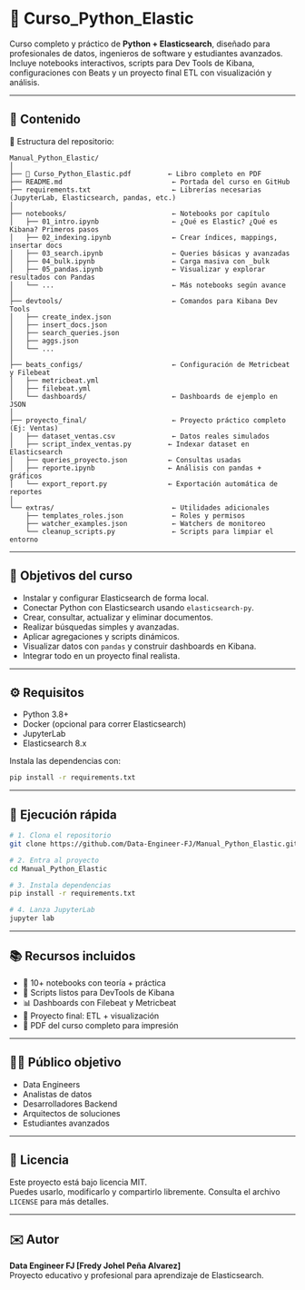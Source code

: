 # 📘 Curso_Python_Elastic

Curso completo y práctico de **Python + Elasticsearch**, diseñado para profesionales de datos, ingenieros de software y estudiantes avanzados. Incluye notebooks interactivos, scripts para Dev Tools de Kibana, configuraciones con Beats y un proyecto final ETL con visualización y análisis.

---

## 📌 Contenido

📂 Estructura del repositorio:

```
Manual_Python_Elastic/
│
├── 📘 Curso_Python_Elastic.pdf         ← Libro completo en PDF
├── README.md                           ← Portada del curso en GitHub
├── requirements.txt                    ← Librerías necesarias (JupyterLab, Elasticsearch, pandas, etc.)
│
├── notebooks/                          ← Notebooks por capítulo
│   ├── 01_intro.ipynb                  ← ¿Qué es Elastic? ¿Qué es Kibana? Primeros pasos
│   ├── 02_indexing.ipynb               ← Crear índices, mappings, insertar docs
│   ├── 03_search.ipynb                 ← Queries básicas y avanzadas
│   ├── 04_bulk.ipynb                   ← Carga masiva con _bulk
│   ├── 05_pandas.ipynb                 ← Visualizar y explorar resultados con Pandas
│   └── ...                             ← Más notebooks según avance
│
├── devtools/                           ← Comandos para Kibana Dev Tools
│   ├── create_index.json
│   ├── insert_docs.json
│   ├── search_queries.json
│   ├── aggs.json
│   └── ...
│
├── beats_configs/                      ← Configuración de Metricbeat y Filebeat
│   ├── metricbeat.yml
│   ├── filebeat.yml
│   └── dashboards/                     ← Dashboards de ejemplo en JSON
│
├── proyecto_final/                     ← Proyecto práctico completo (Ej: Ventas)
│   ├── dataset_ventas.csv              ← Datos reales simulados
│   ├── script_index_ventas.py         ← Indexar dataset en Elasticsearch
│   ├── queries_proyecto.json          ← Consultas usadas
│   ├── reporte.ipynb                  ← Análisis con pandas + gráficos
│   └── export_report.py               ← Exportación automática de reportes
│
└── extras/                             ← Utilidades adicionales
    ├── templates_roles.json            ← Roles y permisos
    ├── watcher_examples.json           ← Watchers de monitoreo
    └── cleanup_scripts.py              ← Scripts para limpiar el entorno

```

---

## 🎯 Objetivos del curso

- Instalar y configurar Elasticsearch de forma local.
- Conectar Python con Elasticsearch usando `elasticsearch-py`.
- Crear, consultar, actualizar y eliminar documentos.
- Realizar búsquedas simples y avanzadas.
- Aplicar agregaciones y scripts dinámicos.
- Visualizar datos con `pandas` y construir dashboards en Kibana.
- Integrar todo en un proyecto final realista.

---

## ⚙️ Requisitos

- Python 3.8+
- Docker (opcional para correr Elasticsearch)
- JupyterLab
- Elasticsearch 8.x

Instala las dependencias con:

```bash
pip install -r requirements.txt
```

---

## 🚀 Ejecución rápida

```bash
# 1. Clona el repositorio
git clone https://github.com/Data-Engineer-FJ/Manual_Python_Elastic.git

# 2. Entra al proyecto
cd Manual_Python_Elastic

# 3. Instala dependencias
pip install -r requirements.txt

# 4. Lanza JupyterLab
jupyter lab
```

---

## 📚 Recursos incluidos

- 🧠 10+ notebooks con teoría + práctica
- 📄 Scripts listos para DevTools de Kibana
- 📊 Dashboards con Filebeat y Metricbeat
- 📁 Proyecto final: ETL + visualización
- 📘 PDF del curso completo para impresión

---

## 👨‍🏫 Público objetivo

- Data Engineers
- Analistas de datos
- Desarrolladores Backend
- Arquitectos de soluciones
- Estudiantes avanzados

---

## 📝 Licencia

Este proyecto está bajo licencia MIT.  
Puedes usarlo, modificarlo y compartirlo libremente. Consulta el archivo `LICENSE` para más detalles.

---

## ✉️ Autor

**Data Engineer FJ [Fredy Johel Peña Alvarez]**  
Proyecto educativo y profesional para aprendizaje de Elasticsearch.



